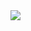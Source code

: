 <a href="https://github.com/anuraghazra/github-readme-stats">
  <img align="center" src="https://github-readme-stats.vercel.app/api/top-langs/?username=Turnip1234&langs_count=6&hide_title=true&hide_border=true" />
</a>
